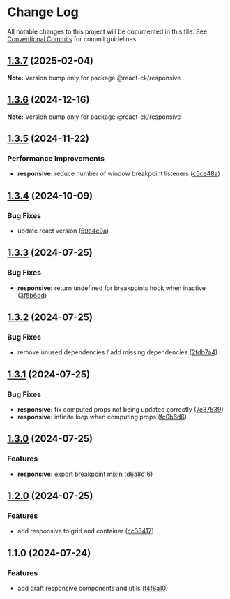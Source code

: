 # Change Log

All notable changes to this project will be documented in this file.
See [Conventional Commits](https://conventionalcommits.org) for commit guidelines.

## [1.3.7](https://github.com/abelflopes/react-ck/compare/@react-ck/responsive@1.3.6...@react-ck/responsive@1.3.7) (2025-02-04)

**Note:** Version bump only for package @react-ck/responsive





## [1.3.6](https://github.com/abelflopes/react-ck/compare/@react-ck/responsive@1.3.5...@react-ck/responsive@1.3.6) (2024-12-16)

**Note:** Version bump only for package @react-ck/responsive





## [1.3.5](https://github.com/abelflopes/react-ck/compare/@react-ck/responsive@1.3.4...@react-ck/responsive@1.3.5) (2024-11-22)


### Performance Improvements

* **responsive:** reduce number of window breakpoint listeners ([c5ce48a](https://github.com/abelflopes/react-ck/commit/c5ce48a5ae4cb59c7d0698cf4009b532dae94420))



## [1.3.4](https://github.com/abelflopes/react-ck/compare/@react-ck/responsive@1.3.3...@react-ck/responsive@1.3.4) (2024-10-09)


### Bug Fixes

* update react version ([59e4e9a](https://github.com/abelflopes/react-ck/commit/59e4e9afa979d29efdc793f3441ed528971844ca))



## [1.3.3](https://github.com/abelflopes/react-ck/compare/@react-ck/responsive@1.3.2...@react-ck/responsive@1.3.3) (2024-07-25)


### Bug Fixes

* **responsive:** return undefined for breakpoints hook when inactive ([3f5b6dd](https://github.com/abelflopes/react-ck/commit/3f5b6ddcbde5b00052193eb65306a2ddc9c36385))



## [1.3.2](https://github.com/abelflopes/react-ck/compare/@react-ck/responsive@1.3.1...@react-ck/responsive@1.3.2) (2024-07-25)


### Bug Fixes

* remove unused dependencies / add missing dependencies ([2fdb7a4](https://github.com/abelflopes/react-ck/commit/2fdb7a4eed218581949f6d0d8d902b3b677b3bf1))



## [1.3.1](https://github.com/abelflopes/react-ck/compare/@react-ck/responsive@1.3.0...@react-ck/responsive@1.3.1) (2024-07-25)


### Bug Fixes

* **responsive:** fix computed props not being updated correctly ([7e37539](https://github.com/abelflopes/react-ck/commit/7e375393c694d23fa7d45b43044fbb74c87ae4a4))
* **responsive:** infinite loop when computing props ([fc0b6d6](https://github.com/abelflopes/react-ck/commit/fc0b6d64bda71d202faec495ff9c5215f14aead9))



## [1.3.0](https://github.com/abelflopes/react-ck/compare/@react-ck/responsive@1.2.0...@react-ck/responsive@1.3.0) (2024-07-25)


### Features

* **responsive:** export breakpoint mixin ([d6a8c16](https://github.com/abelflopes/react-ck/commit/d6a8c165725a9754c77d121ce2891ae5e987b634))



## [1.2.0](https://github.com/abelflopes/react-ck/compare/@react-ck/responsive@1.1.0...@react-ck/responsive@1.2.0) (2024-07-25)


### Features

* add responsive to grid and container ([cc38417](https://github.com/abelflopes/react-ck/commit/cc38417a7f035659c6d91ea74b6e04c931c9d7f6))



## 1.1.0 (2024-07-24)


### Features

* add draft responsive components and utils ([f4f8a10](https://github.com/abelflopes/react-ck/commit/f4f8a10857d41a7508048a46fddaedc9c6654a7b))
